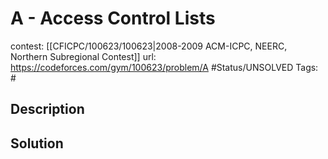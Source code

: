 # A - Access Control Lists

contest: [[CFICPC/100623/100623|2008-2009 ACM-ICPC, NEERC, Northern Subregional Contest]]
url: https://codeforces.com/gym/100623/problem/A
#Status/UNSOLVED
Tags: #

## Description

## Solution

